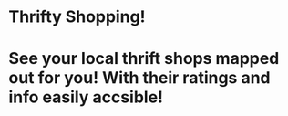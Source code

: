 # Thrifty Shopping!

# See your local thrift shops mapped out for you! With their ratings and info easily accsible!